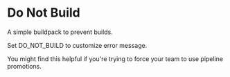 # Do Not Build

A simple buildpack to prevent builds.

Set DO_NOT_BUILD to customize error message.

You might find this helpful if you're trying to force your team to use pipeline promotions.

